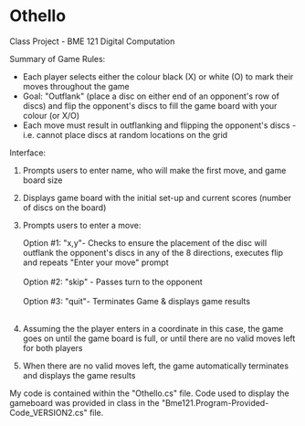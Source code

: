 # Othello
Class Project - BME 121 Digital Computation

Summary of Game Rules:
- Each player selects either the colour black (X) or white (O) to mark their moves throughout the game
- Goal: "Outflank" (place a disc on either end of an opponent's row of discs) and flip the opponent's discs to fill the game board with your colour (or X/O) 
- Each move must result in outflanking and flipping the opponent's discs - i.e. cannot place discs at random locations on the grid 

Interface:
1) Prompts users to enter name, who will make the first move, and game board size
3) Displays game board with the initial set-up and current scores (number of discs on the board)
4) Prompts users to enter a move:

      Option #1: "x,y"- Checks to ensure the placement of the disc will outflank the opponent's discs in any of the 8 directions, executes flip and repeats "Enter your move"    prompt<br/><br/>
      Option #2: "skip" - Passes turn to the opponent<br/><br/>
      Option #3: "quit"- Terminates Game & displays game results <br/><br/>
      
5) Assuming the the player enters in a coordinate in this case, the game goes on until the game board is full, or until there are no valid moves left for both players
6) When there are no valid moves left, the game automatically terminates and displays the game results


My code is contained within the "Othello.cs" file. Code used to display the gameboard was provided in class in the "Bme121.Program-Provided-Code_VERSION2.cs" file.
